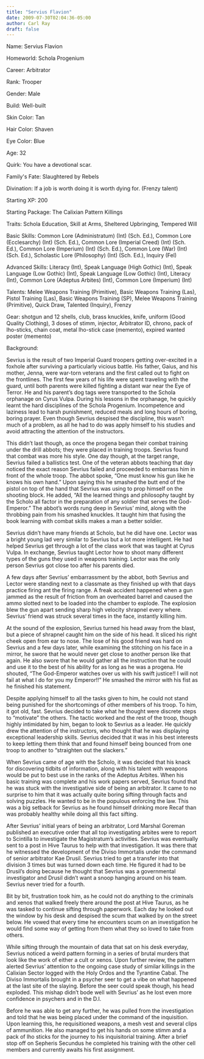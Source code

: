 ```yaml
---
title: "Servius Flavion"
date: 2009-07-30T02:04:36-05:00
author: Carl Ray
draft: false
---
```

Name: Servius Flavion

Homeworld: Schola Progenium

Career: Arbitrator

Rank: Trooper

Gender: Male

Build: Well-built

Skin Color: Tan

Hair Color: Shaven

Eye Color: Blue

Age: 32

Quirk: You have a devotional scar.

Family's Fate: Slaughtered by Rebels

Divination: If a job is worth doing it is worth dying for. (Frenzy talent)

Starting XP: 200

Starting Package: The Calixian Pattern Killings

Traits: Schola Education, Skill at Arms, Sheltered Upbringing, Tempered Will

Basic Skills: Common Lore (Administratum) (Int) (Sch. Ed.), Common Lore (Ecclesarchy) (Int) (Sch. Ed.), Common Lore (Imperial Creed) (Int) (Sch. Ed.), Common Lore (Imperium) (Int) (Sch. Ed.), Common Lore (War) (Int) (Sch. Ed.), Scholastic Lore (Philosophy) (Int) (Sch. Ed.), Inquiry (Fel)

Advanced Skills: Literacy (Int), Speak Language (High Gothic) (Int), Speak Language (Low Gothic) (Int), Speak Language (Low Gothic) (Int), Literacy (Int), Common Lore (Adeptus Arbites) (Int), Common Lore (Imperium) (Int)

Talents: Melee Weapons Training (Primitive), Basic Weapons Training (Las), Pistol Training (Las), Basic Weapons Training (SP), Melee Weapons Training (Primitive), Quick Draw, Talented (Inquiry), Frenzy

Gear: shotgun and 12 shells, club, brass knuckles, knife, uniform (Good Quality Clothing), 3 doses of stimm, injector, Arbitrator ID, chrono, pack of lho-sticks, chain coat, metal lho-stick case (memento), expired wanted poster (memento)

Background:

Sevrius is the result of two Imperial Guard troopers getting over-excited in a foxhole after surviving a particularly vicious battle. His father, Gaius, and his mother, Jenna, were war-torn veterans and the first called out to fight on the frontlines. The first few years of his life were spent traveling with the guard, until both parents were killed fighting a distant war near the Eye of Terror. He and his parent’s dog tags were transported to the Schola orphanage on Cyrus Vulpa. During his lessons in the orphanage, he quickly learnt the hard disciplines of the Schola Progenium. Incompetence and laziness lead to harsh punishment, reduced meals and long hours of boring, boring prayer. Even though Sevrius despised the discipline, this wasn’t much of a problem, as all he had to do was apply himself to his studies and avoid attracting the attention of the instructors.

This didn’t last though, as once the progena began their combat training under the drill abbots; they were placed in training troops. Sevrius found that combat was more his style. One day though, at the target range, Sevrius failed a ballistics test. One of the veteran abbots teaching that day noticed the exact reason Sevrius failed and proceeded to embarrass him in front of the whole troop. The abbot spoke, “One must know his gun like he knows his own hand.” Upon saying this he smashed the butt end of the pistol on top of the hand that Sevrius was using to prop himself on the shooting block. He added, “All the learned things and philosophy taught by the Scholo all factor in the preparation of any soldier that serves the God-Emperor.” The abbot’s words rung deep in Sevrius’ mind, along with the throbbing pain from his smashed knuckles. It taught him that fusing the book learning with combat skills makes a man a better soldier.

Sevrius didn’t have many friends at Scholo, but he did have one. Lector was a bright young lad very similar to Sevrius but a lot more intelligent. He had helped Sevrius get through a lot of the class work that was taught at Cyrus Vulpa. In exchange, Sevrius taught Lector how to shoot many different types of the guns they used in weapons training. Lector was the only person Sevrius got close too after his parents died.

A few days after Sevrius’ embarrassment by the abbot, both Sevrius and Lector were standing next to a classmate as they finished up with that days practice firing ant the firing range. A freak accident happened when a gun jammed as the result of friction from an overheated barrel and caused the ammo slotted next to be loaded into the chamber to explode. The explosion blew the gun apart sending sharp high velocity shrapnel every where. Sevrius’ friend was struck several times in the face, instantly killing him.

At the sound of the explosion, Sevrius turned his head away from the blast, but a piece of shrapnel caught him on the side of his head. It sliced his right cheek open from ear to nose. The lose of his good friend was hard on Sevrius and a few days later, while examining the stitching on his face in a mirror, he swore that he would never get close to another person like that again. He also swore that he would gather all the instruction that he could and use it to the best of his ability for as long as he was a progena. He shouted, “The God-Emperor watches over us with his swift justice!! I will not fail at what I do for you my Emperor!!” He smashed the mirror with his fist as he finished his statement.

Despite applying himself to all the tasks given to him, he could not stand being punished for the shortcomings of other members of his troop. To him, it got old, fast. Sevrius decided to take what he thought were discrete steps to “motivate” the others. The tactic worked and the rest of the troop, though highly intimidated by him, began to look to Sevrius as a leader. He quickly drew the attention of the instructors, who thought that he was displaying exceptional leadership skills. Sevrius decided that it was in his best interests to keep letting them think that and found himself being bounced from one troop to another to “straighten out the slackers.”

When Sevrius came of age with the Scholo, it was decided that his knack for discovering tidbits of information, along with his talent with weapons would be put to best use in the ranks of the Adeptus Arbites. When his basic training was complete and his work papers served, Sevrius found that he was stuck with the investigative side of being an arbitrator. It came to no surprise to him that it was actually quite boring sifting through facts and solving puzzles. He wanted to be in the populous enforcing the law. This was a big setback for Sevrius as he found himself drinking more Recaf than was probably healthy while doing all this fact sifting.

After Sevrius’ initial years of being an arbitrator, Lord Marshal Goreman published an executive order that all top investigating arbites were to report to Scintilla to investigate the Magistratum’s activities. Sevrius was eventually sent to a post in Hive Taurus to help with that investigation. It was there that he witnessed the development of the Diviso Immortalis under the command of senior arbitrator Kae Drusil. Sevrius tried to get a transfer into that division 3 times but was turned down each time. He figured it had to be Drusil’s doing because he thought that Sevrius was a governmental investigator and Drusil didn’t want a snoop hanging around on his team. Sevrius never tried for a fourth.

Bit by bit, frustration took him, as he could not do anything to the criminals and xenos that walked freely there around the post at Hive Taurus, as he was tasked to continue sifting through paperwork. Each day he looked out the window by his desk and despised the scum that walked by on the street below. He vowed that every time he encounters scum on an investigation he would find some way of getting from them what they so loved to take from others.

While sifting through the mountain of data that sat on his desk everyday, Sevrius noticed a weird pattern forming in a series of brutal murders that look like the work of either a cult or xenos. Upon further review, the pattern alerted Sevrius’ attention to the ongoing case study of similar killings in the Calixian Sector logged with the Holy Ordos and the Tyrantine Cabal. The Diviso Immortalis brought in a psycher seer to get a vibe on what happened at the last site of the slaying. Before the seer could speak though, his head exploded. This mishap didn’t bode well with Sevrius’ as he lost even more confidence in psychers and in the D.I.

Before he was able to get any further, he was pulled from the investigation and told that he was being placed under the command of the inquisition. Upon learning this, he requisitioned weapons, a mesh vest and several clips of ammunition. He also managed to get his hands on some stimm and a pack of lho sticks for the journey to his inquisitorial training. After a brief stop off on Sepheris Secundus he completed his training with the other cell members and currently awaits his first assignment.